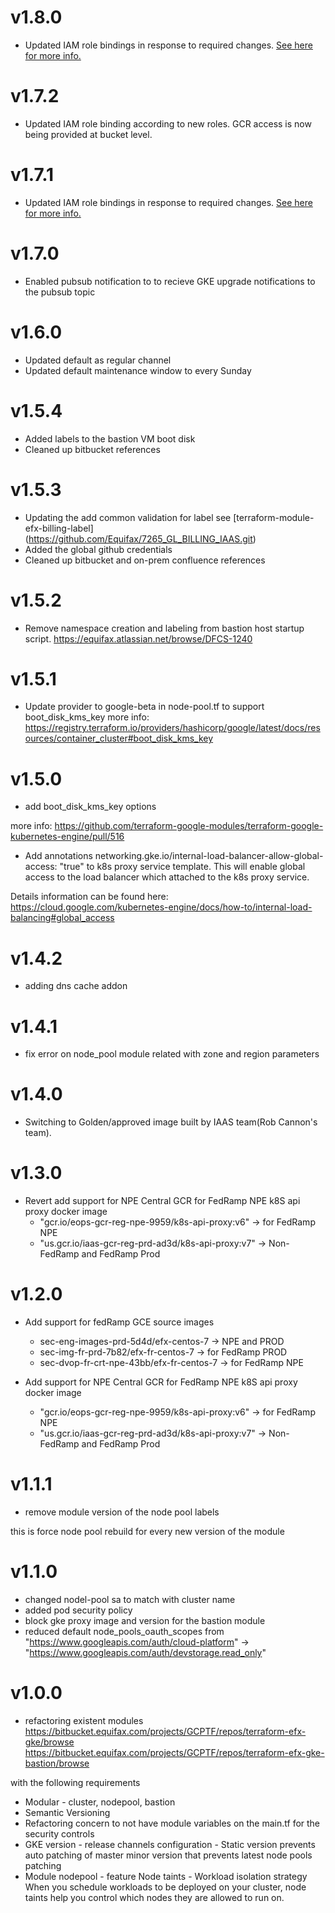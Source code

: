 # v1.8.0
* Updated IAM role bindings in response to required changes. [See here for more info.](https://equifax.atlassian.net/wiki/spaces/IAMS/pages/591955712/Access+Groups+-+IAM+Roles+-+Proposed+Changes-v2)

# v1.7.2
* Updated IAM role binding according to new roles. GCR access is now being provided at bucket level. 

# v1.7.1
* Updated IAM role bindings in response to required changes. [See here for more info.](https://equifax.atlassian.net/wiki/spaces/IAMS/pages/591955712/Access+Groups+-+IAM+Roles+-+Proposed+Changes-v2)

# v1.7.0
* Enabled pubsub notification to to recieve GKE upgrade notifications to the pubsub topic

#  v1.6.0

* Updated default as regular channel
* Updated default maintenance window to every Sunday

#  v1.5.4

* Added labels to the bastion VM boot disk
* Cleaned up bitbucket references

#  v1.5.3

* Updating the add common validation for label see [terraform-module-efx-billing-label]
(https://github.com/Equifax/7265_GL_BILLING_IAAS.git)  
* Added the global github credentials
* Cleaned up bitbucket and on-prem confluence references

#  v1.5.2

* Remove namespace creation and labeling from bastion host startup script.
https://equifax.atlassian.net/browse/DFCS-1240


# v1.5.1

* Update provider to google-beta in node-pool.tf to support boot_disk_kms_key
more info:
https://registry.terraform.io/providers/hashicorp/google/latest/docs/resources/container_cluster#boot_disk_kms_key

#  v1.5.0

* add boot_disk_kms_key options

more info:
https://github.com/terraform-google-modules/terraform-google-kubernetes-engine/pull/516

* Add annotations networking.gke.io/internal-load-balancer-allow-global-access: "true" to k8s proxy service template. This will   enable global access to the load balancer which attached to the k8s proxy service.

Details information can be found here:
https://cloud.google.com/kubernetes-engine/docs/how-to/internal-load-balancing#global_access

#  v1.4.2

* adding dns cache addon

#  v1.4.1

* fix error on node_pool module related with zone and region parameters

#  v1.4.0

* Switching to Golden/approved image built by IAAS team(Rob Cannon's team).

#  v1.3.0

* Revert add support for NPE Central GCR for FedRamp NPE k8S api proxy docker image
  * "gcr.io/eops-gcr-reg-npe-9959/k8s-api-proxy:v6" -> for FedRamp NPE
  * "us.gcr.io/iaas-gcr-reg-prd-ad3d/k8s-api-proxy:v7" -> Non-FedRamp and FedRamp Prod

#  v1.2.0

* Add support for fedRamp GCE source images
  * sec-eng-images-prd-5d4d/efx-centos-7 -> NPE and PROD
  * sec-img-fr-prd-7b82/efx-fr-centos-7  -> for FedRamp PROD
  * sec-dvop-fr-crt-npe-43bb/efx-fr-centos-7  -> for FedRamp NPE

* Add support for NPE Central GCR for FedRamp NPE k8S api proxy docker image
  * "gcr.io/eops-gcr-reg-npe-9959/k8s-api-proxy:v6" -> for FedRamp NPE
  * "us.gcr.io/iaas-gcr-reg-prd-ad3d/k8s-api-proxy:v7" -> Non-FedRamp and FedRamp Prod

#  v1.1.1

* remove module version of the node pool labels

this is force node pool rebuild for every new version of the module


#  v1.1.0

* changed nodel-pool sa to match with cluster name  
* added pod security policy
* block gke proxy image and version for the bastion module
* reduced default node_pools_oauth_scopes from "https://www.googleapis.com/auth/cloud-platform" -> "https://www.googleapis.com/auth/devstorage.read_only"

#  v1.0.0

* refactoring existent modules
https://bitbucket.equifax.com/projects/GCPTF/repos/terraform-efx-gke/browse
https://bitbucket.equifax.com/projects/GCPTF/repos/terraform-efx-gke-bastion/browse

with the following requirements
* Modular - cluster, nodepool, bastion
* Semantic Versioning
* Refactoring concern to not have module variables on the main.tf for the security controls
* GKE version - release channels configuration	- Static version prevents auto patching of master minor version that prevents latest node pools patching
* Module nodepool - feature Node taints - Workload isolation strategy	When you schedule workloads to be deployed on your cluster, node taints help you control which nodes they are allowed to run on.
